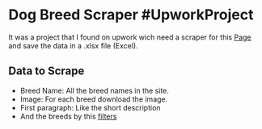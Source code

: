 # Dog Breed Scraper #UpworkProject
It was a project that I found on upwork wich need a scraper for this [Page](https://www.akc.org/dog-breeds/) and save the data in a .xlsx file (Excel).  
## Data to Scrape
* Breed Name: All the breed names in the site.
* Image: For each breed download the image.
* First paragraph: Like the short description
* And the breeds by this [filters](https://prnt.sc/yzx3j3)

